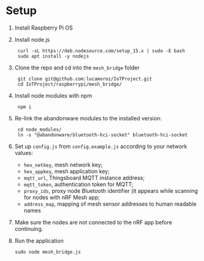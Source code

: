 # Setup

1. Install Raspberry Pi OS

5. Install node.js

        curl -sL https://deb.nodesource.com/setup_15.x | sudo -E bash     
        sudo apt install -y nodejs

6. Clone the repo and cd into the `mesh_bridge` folder

        git clone git@github.com:lucamoroz/IoTProject.git
        cd IoTProject/raspberrypi/mesh_bridge/

7. Install node modules with npm

        npm i

8. Re-link the abandonware modules to the installed version:

        cd node_modules/
        ln -s "@abandonware/bluetooth-hci-socket" bluetooth-hci-socket
        
9. Set up `config.js` from `config.example.js` according to your network values:

   - `hex_netkey`, mesh network key; 
   - `hex_appkey`, mesh application key;
   - `mqtt_url`, Thingsboard MQTT instance address;
   - `mqtt_token`, authentication token for MQTT;
   - `proxy_ids`, proxy node Bluetooth identifier (it appears while scanning for nodes with nRF Mesh app;
   - `address_map`, mapping of mesh sensor addresses to human readable names

10. Make sure the nodes are not connected to the nRF app before continuing.

11. Run the application

        sudo node mesh_bridge.js
